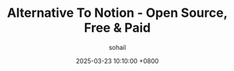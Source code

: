---
layout: post
title: Alternative To Notion -  Open Source, Free & Paid
author: sohail
date: 2025-03-23 10:10:00 +0800
categories: [Nearshore Software Development, Nearshore Software Development Companies]
img: notion.avif
---
